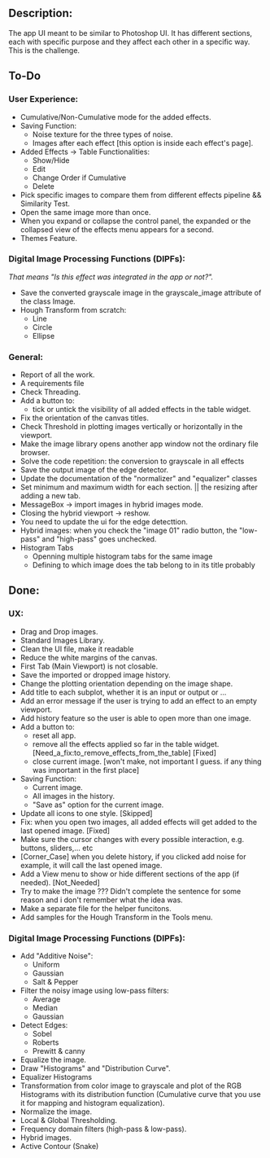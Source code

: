 ## Description:
The app UI meant to be similar to Photoshop UI. It has different sections, each with specific purpose and they affect each other in a specific way. This is the challenge.

## To-Do

### User Experience:
- Cumulative/Non-Cumulative mode for the added effects.
- Saving Function:
    - Noise texture for the three types of noise.
    - Images after each effect [this option is inside each effect's page].
- Added Effects -> Table Functionalities:
    - Show/Hide
    - Edit
    - Change Order if Cumulative
    - Delete
- Pick specific images to compare them from different effects pipeline && Similarity Test.
- Open the same image more than once.
- When you expand or collapse the control panel, the expanded or the collapsed view of the effects menu appears for a second.
- Themes Feature.

### Digital Image Processing Functions (DIPFs):
_That means "Is this effect was integrated in the app or not?"._
- Save the converted grayscale image in the grayscale_image attribute of the class Image.
- Hough Transform from scratch:
    - Line
    - Circle
    - Ellipse


### General:
- Report of all the work.
- A requirements file
- Check Threading.
- Add a button to:
    - tick or untick the visibility of all added effects in the table widget.
- Fix the orientation of the canvas titles.
- Check Threshold in plotting images vertically or horizontally in the viewport.
- Make the image library opens another app window not the ordinary file browser.
- Solve the code repetition: the conversion to grayscale in all effects
- Save the output image of the edge detector.
- Update the documentation of the "normalizer" and "equalizer" classes
- Set minimum and maximum width for each section. || the resizing after adding a new tab.
- MessageBox -> import images in hybrid images mode.
- Closing the hybrid viewport -> reshow.
- You need to update the ui for the edge detecttion.
- Hybrid images: when you check the "image 01" radio button, the "low-pass" and "high-pass" goes unchecked.
- Histogram Tabs
    - Openning multiple histogram tabs for the same image 
    - Defining to which image does the tab belong to in its title probably

## Done:

### UX:
- Drag and Drop images.
- Standard Images Library.
- Clean the UI file, make it readable
- Reduce the white margins of the canvas.
- First Tab (Main Viewport) is not closable.
- Save the imported or dropped image history.
- Change the plotting orientation depending on the image shape.
- Add title to each subplot, whether it is an input or output or ...
- Add an error message if the user is trying to add an effect to an empty viewport.
- Add history feature so the user is able to open more than one image.
- Add a button to:
    - reset all app.
    - remove all the effects applied so far in the table widget. [Need_a_fix:to_remove_effects_from_the_table] [Fixed]
    - close current image. [won't make, not important I guess. if any thing was important in the first place]
- Saving Function:
    - Current image.
    - All images in the history.
    - "Save as" option for the current image.
- Update all icons to one style. [Skipped]
- Fix: when you open two images, all added effects will get added to the last opened image. [Fixed]
- Make sure the cursor changes with every possible interaction, e.g. buttons, sliders,... etc
- [Corner_Case] when you delete history, if you clicked add noise for example, it will call the last opened image.
- Add a View menu to show or hide different sections of the app (if needed). [Not_Needed]
- Try to make the image ??? Didn't complete the sentence for some reason and i don't remember what the idea was.
- Make a separate file for the helper funcitons.
- Add samples for the Hough Transform in the Tools menu.


### Digital Image Processing Functions (DIPFs):
- Add "Additive Noise":
    - Uniform
    - Gaussian
    - Salt & Pepper
- Filter the noisy image using low-pass filters:
    - Average
    - Median
    - Gaussian
- Detect Edges:
    - Sobel
    - Roberts
    - Prewitt & canny
- Equalize the image.
- Draw "Histograms" and "Distribution Curve".
- Equalizer Histograms
- Transformation from color image to grayscale and plot of the RGB Histograms with its distribution function (Cumulative curve that you use it for mapping and histogram equalization).
- Normalize the image.
- Local & Global Thresholding.
- Frequency domain filters (high-pass & low-pass).
- Hybrid images.
- Active Contour (Snake)